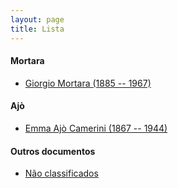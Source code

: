 ```yaml
---
layout: page
title: Lista
---
```


#### Mortara

* [Giorgio Mortara (1885 -- 1967)](/person/GiorgioMortara)

#### Ajò

* [Emma Ajò Camerini (1867 -- 1944)](/person/EmmaAjoCamerini)

#### Outros documentos

* [Não classificados](/unclassified)
